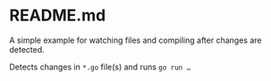README.md
=========

A simple example for watching files and compiling after changes are detected.  

Detects changes in `*.go` file(s) and runs `go run …`

